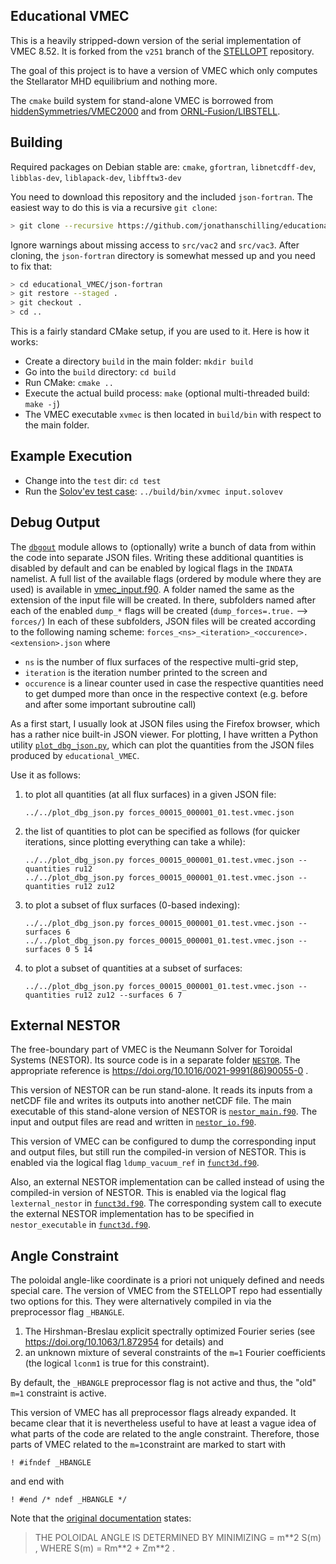 ## Educational VMEC

This is a heavily stripped-down version of the serial implementation of VMEC 8.52.
It is forked from the `v251` branch of the [STELLOPT](https://github.com/PrincetonUniversity/STELLOPT) repository.

The goal of this project is to have a version of VMEC
which only computes the Stellarator MHD equilibrium and nothing more.

The `cmake` build system for stand-alone VMEC is borrowed
from [hiddenSymmetries/VMEC2000](https://github.com/hiddenSymmetries/VMEC2000)
and from [ORNL-Fusion/LIBSTELL](https://github.com/ORNL-Fusion/LIBSTELL).

## Building
Required packages on Debian stable are:
`cmake`, `gfortran`, `libnetcdff-dev`, `libblas-dev`, `liblapack-dev`, `libfftw3-dev`

You need to download this repository and the included `json-fortran`.
The easiest way to do this is via a recursive `git clone`:

```bash
> git clone --recursive https://github.com/jonathanschilling/educational_VMEC.git
```

Ignore warnings about missing access to `src/vac2` and `src/vac3`.
After cloning, the `json-fortran` directory is somewhat messed up and you need to fix that:

```bash
> cd educational_VMEC/json-fortran
> git restore --staged .
> git checkout .
> cd ..
```

This is a fairly standard CMake setup, if you are used to it.
Here is how it works:
 * Create a directory `build` in the main folder: `mkdir build`
 * Go into the `build` directory: `cd build`
 * Run CMake: `cmake ..`
 * Execute the actual build process: `make` (optional multi-threaded build: `make -j`)
 * The VMEC executable `xvmec` is then located in `build/bin` with respect to the main folder.
 
## Example Execution
 * Change into the `test` dir: `cd test`
 * Run the [Solov'ev test case](https://princetonuniversity.github.io/FOCUS/notes/Coil_design_codes_benchmark.html#Equiblirium--): `../build/bin/xvmec input.solovev`

## Debug Output

The [`dbgout`](src/dbgout.f90) module allows to (optionally) write a bunch of data from within the code into separate JSON files.
Writing these additional quantities is disabled by default and can be enabled by logical flags in the `INDATA` namelist.
A full list of the available flags (ordered by module where they are used) is available in [vmec_input.f90](src/data/vmec_input.f90#L89).
A folder named the same as the extension of the input file will be created.
In there, subfolders named after each of the enabled `dump_*` flags will be created (`dump_forces=.true.` --> `forces/`)
In each of these subfolders, JSON files will be created according to the following naming scheme:
`forces_<ns>_<iteration>_<occurence>.<extension>.json` where
- `ns` is the number of flux surfaces of the respective multi-grid step,
- `iteration` is the iteration number printed to the screen and
- `occurence` is a linear counter used in case the respective quantities need to get dumped more than once in the respective context (e.g. before and after some important subroutine call)

As a first start, I usually look at JSON files using the Firefox browser, which has a rather nice built-in JSON viewer.
For plotting, I have written a Python utility [`plot_dbg_json.py`](test/plot_dbg_json.py),
which can plot the quantities from the JSON files produced by `educational_VMEC`.

Use it as follows:
1. to plot all quantities (at all flux surfaces) in a given JSON file:
 
   ```
   ../../plot_dbg_json.py forces_00015_000001_01.test.vmec.json
   ```
   
2. the list of quantities to plot can be specified as follows (for quicker iterations, since plotting everything can take a while):

    ```
    ../../plot_dbg_json.py forces_00015_000001_01.test.vmec.json --quantities ru12
    ../../plot_dbg_json.py forces_00015_000001_01.test.vmec.json --quantities ru12 zu12
    ```
   
3. to plot a subset of flux surfaces (0-based indexing):
 
   ```
   ../../plot_dbg_json.py forces_00015_000001_01.test.vmec.json --surfaces 6
   ../../plot_dbg_json.py forces_00015_000001_01.test.vmec.json --surfaces 0 5 14
   ```
   
4. to plot a subset of quantities at a subset of surfaces:

   ```
   ../../plot_dbg_json.py forces_00015_000001_01.test.vmec.json --quantities ru12 zu12 --surfaces 6 7
   ```

## External NESTOR
The free-boundary part of VMEC is the Neumann Solver for Toroidal Systems (NESTOR).
Its source code is in a separate folder [`NESTOR`](src/NESTOR).
The appropriate reference is https://doi.org/10.1016/0021-9991(86)90055-0 .

This version of NESTOR can be run stand-alone. It reads its inputs from a netCDF file and writes its outputs into another netCDF file.
The main executable of this stand-alone version of NESTOR is [`nestor_main.f90`](src/NESTOR/nestor_main.f90).
The input and output files are read and written in [`nestor_io.f90`](src/NESTOR/data/nestor_io.f90).

This version of VMEC can be configured to dump the corresponding input and output files, but still run the compiled-in version of NESTOR.
This is enabled via the logical flag `ldump_vacuum_ref` in [`funct3d.f90`](src/funct3d.f90).

Also, an external NESTOR implementation can be called instead of using the compiled-in version of NESTOR.
This is enabled via the logical flag `lexternal_nestor` in [`funct3d.f90`](src/funct3d.f90).
The corresponding system call to execute the external NESTOR implementation has to be specified in
`nestor_executable` in [`funct3d.f90`](src/funct3d.f90).

## Angle Constraint
The poloidal angle-like coordinate is a priori not uniquely defined and needs special care.
The version of VMEC from the STELLOPT repo had essentially two options for this.
They were alternatively compiled in via the preprocessor flag `_HBANGLE`.

1. The Hirshman-Breslau explicit spectrally optimized Fourier series (see https://doi.org/10.1063/1.872954 for details) and
2. an unknown mixture of several constraints of the `m=1` Fourier coefficients (the logical `lconm1` is true for this constraint).

By default, the `_HBANGLE` preprocessor flag is not active and thus, the "old" `m=1` constraint is active.

This version of VMEC has all preprocessor flags already expanded.
It became clear that it is nevertheless useful to have at least a vague idea of what parts of the code are related to the angle constraint.
Therefore, those parts of VMEC related to the `m=1`constraint are marked to start with 

```Fortran
! #ifndef _HBANGLE
```

and end with


```Fortran
! #end /* ndef _HBANGLE */
```

Note that the [original documentation](https://github.com/jonathanschilling/educational_VMEC/blob/master/vmec_info.md) states:
> THE POLOIDAL ANGLE IS DETERMINED BY MINIMIZING <M> = m\*\*2 S(m) , WHERE S(m) = Rm\*\*2 + Zm\*\*2 .
